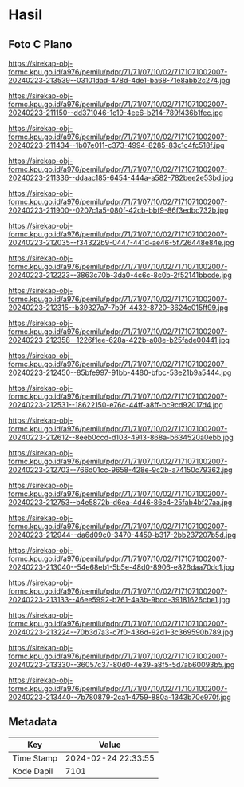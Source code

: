 # Hasil

## Foto C Plano

https://sirekap-obj-formc.kpu.go.id/a976/pemilu/pdpr/71/71/07/10/02/7171071002007-20240223-213539--03101dad-478d-4de1-ba68-71e8abb2c274.jpg

https://sirekap-obj-formc.kpu.go.id/a976/pemilu/pdpr/71/71/07/10/02/7171071002007-20240223-211150--dd371046-1c19-4ee6-b214-789f436b1fec.jpg

https://sirekap-obj-formc.kpu.go.id/a976/pemilu/pdpr/71/71/07/10/02/7171071002007-20240223-211434--1b07e011-c373-4994-8285-83c1c4fc518f.jpg

https://sirekap-obj-formc.kpu.go.id/a976/pemilu/pdpr/71/71/07/10/02/7171071002007-20240223-211336--ddaac185-6454-444a-a582-782bee2e53bd.jpg

https://sirekap-obj-formc.kpu.go.id/a976/pemilu/pdpr/71/71/07/10/02/7171071002007-20240223-211900--0207c1a5-080f-42cb-bbf9-86f3edbc732b.jpg

https://sirekap-obj-formc.kpu.go.id/a976/pemilu/pdpr/71/71/07/10/02/7171071002007-20240223-212035--f34322b9-0447-441d-ae46-5f726448e84e.jpg

https://sirekap-obj-formc.kpu.go.id/a976/pemilu/pdpr/71/71/07/10/02/7171071002007-20240223-212223--3863c70b-3da0-4c6c-8c0b-2f52141bbcde.jpg

https://sirekap-obj-formc.kpu.go.id/a976/pemilu/pdpr/71/71/07/10/02/7171071002007-20240223-212315--b39327a7-7b9f-4432-8720-3624c015ff99.jpg

https://sirekap-obj-formc.kpu.go.id/a976/pemilu/pdpr/71/71/07/10/02/7171071002007-20240223-212358--1226f1ee-628a-422b-a08e-b25fade00441.jpg

https://sirekap-obj-formc.kpu.go.id/a976/pemilu/pdpr/71/71/07/10/02/7171071002007-20240223-212450--85bfe997-91bb-4480-bfbc-53e21b9a5444.jpg

https://sirekap-obj-formc.kpu.go.id/a976/pemilu/pdpr/71/71/07/10/02/7171071002007-20240223-212531--18622150-e76c-44ff-a8ff-bc9cd92017d4.jpg

https://sirekap-obj-formc.kpu.go.id/a976/pemilu/pdpr/71/71/07/10/02/7171071002007-20240223-212612--8eeb0ccd-d103-4913-868a-b634520a0ebb.jpg

https://sirekap-obj-formc.kpu.go.id/a976/pemilu/pdpr/71/71/07/10/02/7171071002007-20240223-212703--766d01cc-9658-428e-9c2b-a74150c79362.jpg

https://sirekap-obj-formc.kpu.go.id/a976/pemilu/pdpr/71/71/07/10/02/7171071002007-20240223-212753--b4e5872b-d6ea-4d46-86e4-25fab4bf27aa.jpg

https://sirekap-obj-formc.kpu.go.id/a976/pemilu/pdpr/71/71/07/10/02/7171071002007-20240223-212944--da6d09c0-3470-4459-b317-2bb237207b5d.jpg

https://sirekap-obj-formc.kpu.go.id/a976/pemilu/pdpr/71/71/07/10/02/7171071002007-20240223-213040--54e68eb1-5b5e-48d0-8906-e826daa70dc1.jpg

https://sirekap-obj-formc.kpu.go.id/a976/pemilu/pdpr/71/71/07/10/02/7171071002007-20240223-213133--46ee5992-b761-4a3b-9bcd-39181626cbe1.jpg

https://sirekap-obj-formc.kpu.go.id/a976/pemilu/pdpr/71/71/07/10/02/7171071002007-20240223-213224--70b3d7a3-c7f0-436d-92d1-3c369590b789.jpg

https://sirekap-obj-formc.kpu.go.id/a976/pemilu/pdpr/71/71/07/10/02/7171071002007-20240223-213330--36057c37-80d0-4e39-a8f5-5d7ab60093b5.jpg

https://sirekap-obj-formc.kpu.go.id/a976/pemilu/pdpr/71/71/07/10/02/7171071002007-20240223-213440--7b780879-2ca1-4759-880a-1343b70e970f.jpg


## Metadata

| Key        | Value               |
| ---------- | ------------------- |
| Time Stamp | 2024-02-24 22:33:55 |
| Kode Dapil | 7101                |




